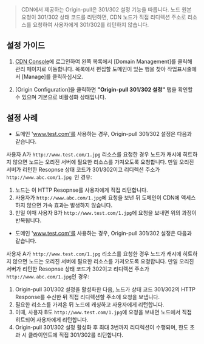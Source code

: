 > CDN에서 제공하는 Origin-pull은 301/302 설정 기능을 따릅니다. 노드 원본 요청이 301/302 상태 코드를 리턴하면, CDN 노드가 직접 리디렉션 주소로 리소스를 요청하여 사용자에게 301/302를 리턴하지 않습니다.

## 설정 가이드
1. [CDN Console](https://console.cloud.tencent.com/cdn)에 로그인하여 왼쪽 목록에서 [Domain Management]를 클릭해 관리 페이지로 이동합니다. 목록에서 편집할 도메인이 있는 행을 찾아 작업표시줄에서 [Manage]를 클릭하십시오.
<!--![img](https://main.qcloudimg.com/raw/99e0c24b4530c30b9abe27325bb1b317.png)-->
2. [Origin Configuration]을 클릭하면 **"Origin-pull 301/302 설정"** 탭을 확인할 수 있으며 기본으로 비활성화 상태입니다.
<!--![img](https://main.qcloudimg.com/raw/cded7e218f0cc427405c30c872895c05.png)-->

## 설정 사례
- 도메인 'www.test.com'를 사용하는 경우, Origin-pull 301/302 설정은 다음과 같습니다.
<!--![image](https://main.qcloudimg.com/raw/5fd64a8b7b81f5aa00d41ece5ffead2d.png)-->
사용자 A가 `http://www.test.com/1.jpg` 리소스를 요청한 경우 노드가 캐시에 히트하지 않으면 노드는 오리진 서버에 필요한 리소스를 가져오도록 요청합니다. 만일 오리진 서버가 리턴한 Resopnse 상태 코드가 301/302이고 리디렉션 주소가 `http://www.abc.com/1.jpg `인 경우:
  1. 노드는 이 HTTP Resopnse를 사용자에게 직접 리턴합니다.
  2. 사용자가 `http://www.abc.com/1.jpg`에 요청을 보낸 뒤 도메인이 CDN에 액세스하지 않으면 가속 효과는 발생하지 않습니다.
  3. 만일 이때 사용자 B가 `http://www.test.com/1.jpg`에 요청을 보내면 위의 과정이 반복됩니다.
- 도메인 'www.test.com'를 사용하는 경우, Origin-pull 301/302 설정은 다음과 같습니다.
<!--![image](https://main.qcloudimg.com/raw/8246f9a9911b2b8752c4433bd1f99ab0.png)-->
사용자 A가 `http://www.test.com/1.jpg` 리소스를 요청한 경우 노드가 캐시에 히트하지 않으면 노드는 오리진 서버에 필요한 리소스를 가져오도록 요청합니다. 만일 오리진 서버가 리턴한 Resopnse 상태 코드가 302이고 리디렉션 주소가 `http://www.abc.com/1.jpg`인 경우:
  1. Origin-pull 301/302 설정을 활성화한 다음, 노드가 상태 코드 301/302의 HTTP Response를 수신한 뒤 직접 리디렉션할 주소에 요청을 보냅니다.
  2. 필요한 리소스를 가져온 뒤 노드에 캐싱하고 사용자에게 리턴합니다.
  3. 이때, 사용자 B도 `http://www.test.com/1.jpg`에 요청을 보내면 노드에서 직접 히트되어 사용자에게 리턴합니다.
  4. Origin-pull 301/302 설정 활성화 후 최대 3번까지 리디렉션이 수행되며, 한도 초과 시 클라이언트에 직접 301/302를 리턴합니다.
